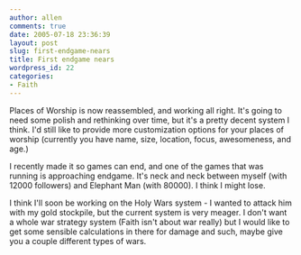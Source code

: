 ```yaml
---
author: allen
comments: true
date: 2005-07-18 23:36:39
layout: post
slug: first-endgame-nears
title: First endgame nears
wordpress_id: 22
categories:
- Faith
---
```


Places of Worship is now reassembled, and working all right. It's going to need some polish and rethinking over time, but it's a pretty decent system I think. I'd still like to provide more customization options for your places of worship (currently you have name, size, location, focus, awesomeness, and age.)

I recently made it so games can end, and one of the games that was running is approaching endgame. It's neck and neck between myself (with 12000 followers) and Elephant Man (with 80000). I think I might lose.

I think I'll soon be working on the Holy Wars system - I wanted to attack him with my gold stockpile, but the current system is very meager. I don't want a whole war strategy system (Faith isn't about war really) but I would like to get some sensible calculations in there for damage and such, maybe give you a couple different types of wars.
